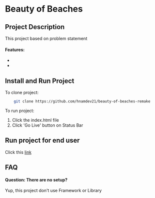 # Beauty of Beaches

## Project Description

This project based on problem statement

#### Features:

-
-

## Install and Run Project

To clone project:

```bash
    git clone https://github.com/hnamdev21/beauty-of-beaches-remake
```

To run project:

1. Click the index.html file
2. Click 'Go Live' button on Status Bar

## Run project for end user

Click this [link](https://hnamdev21.github.io/beauty-of-beaches-remake/)

## FAQ

#### Question: There are no setup?

Yup, this project don't use Framework or Library
